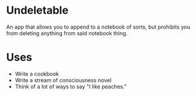 # Undeletable
An app that allows you to append to a notebook of sorts, but prohibits you from deleting anything from said notebook thing.

# Uses
- Write a cookbook
- Write a stream of consciousness novel
- Think of a lot of ways to say "I like peaches."

